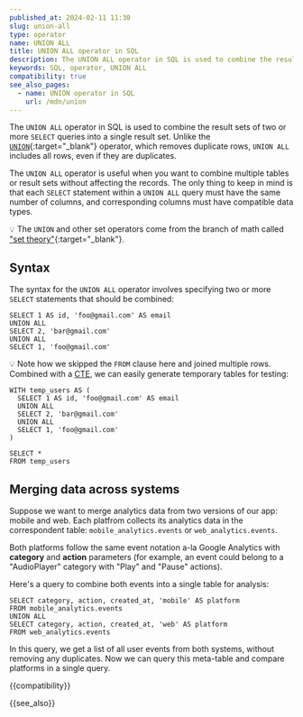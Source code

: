 ```yaml
---
published_at: 2024-02-11 11:30
slug: union-all
type: operator
name: UNION ALL
title: UNION ALL operator in SQL
description: The UNION ALL operator in SQL is used to combine the result sets of two or more queries into a single result set.
keywords: SQL, operator, UNION ALL
compatibility: true
see_also_pages:
  - name: UNION operator in SQL
    url: /mdn/union
---
```


The `UNION ALL` operator in SQL is used to combine the result sets of two or more `SELECT` queries into a single result set. Unlike the [`UNION`](/mdn/union){:target="_blank"} operator, which removes duplicate rows, `UNION ALL` includes all rows, even if they are duplicates.

The `UNION ALL` operator is useful when you want to combine multiple tables or result sets without affecting the records. The only thing to keep in mind is that each `SELECT` statement within a `UNION ALL` query must have the same number of columns, and corresponding columns must have compatible data types.

:bulb: The `UNION` and other set operators come from the branch of math called ["set theory"](https://en.wikipedia.org/wiki/Set_(mathematics)#Basic_operations){:target="_blank"}.

## Syntax

The syntax for the `UNION ALL` operator involves specifying two or more `SELECT` statements that should be combined:

~~~pgsql
SELECT 1 AS id, 'foo@gmail.com' AS email
UNION ALL
SELECT 2, 'bar@gmail.com'
UNION ALL
SELECT 1, 'foo@gmail.com'
~~~

:bulb: Note how we skipped the `FROM` clause here and joined multiple rows. Combined with a [CTE](/mdn/with-as), we can easily generate temporary tables for testing:

~~~pgsql
WITH temp_users AS (
  SELECT 1 AS id, 'foo@gmail.com' AS email
  UNION ALL
  SELECT 2, 'bar@gmail.com'
  UNION ALL
  SELECT 1, 'foo@gmail.com'
)

SELECT *
FROM temp_users
~~~

## Merging data across systems

Suppose we want to merge analytics data from two versions of our app: mobile and web. Each platfrom collects its analytics data in the correspondent table: `mobile_analytics.events` or `web_analytics.events`.

Both platforms follow the same event notation a-la Google Analytics with **category** and **action** parameters (for example, an event could belong to a "AudioPlayer" category with "Play" and "Pause" actions).

Here's a query to combine both events into a single table for analysis:

~~~pgsql
SELECT category, action, created_at, 'mobile' AS platform
FROM mobile_analytics.events
UNION ALL
SELECT category, action, created_at, 'web' AS platform
FROM web_analytics.events
~~~

In this query, we get a list of all user events from both systems, without removing any duplicates. Now we can query this meta-table and compare platforms in a single query.

{{compatibility}}

{{see_also}}
